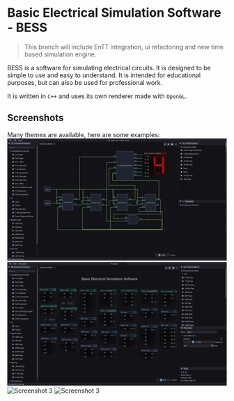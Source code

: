 # Basic Electrical Simulation Software - BESS

> This branch will include EnTT integration, ui refactoring and new time based simulation engine.

BESS is a software for simulating electrical circuits. It is designed to be simple to use and easy to understand. It is intended for educational purposes, but can also be used for professional work.

It is written in `C++` and uses its own renderer made with `OpenGL`.

## Screenshots

Many themes are available, here are some examples:
![Screenshot 1](screenshots/ss2.png)
![Screenshot 2](screenshots/ss1.png)
![Screenshot 3](screenshots/ss4.png)
![Screenshot 3](screenshots/ss3.png)
